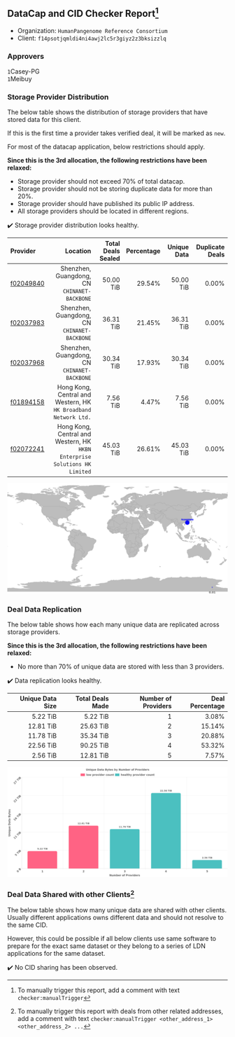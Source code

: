 ## DataCap and CID Checker Report[^1]
 - Organization: `HumanPangenome Reference Consortium`
 - Client: `f14psotjqmldi4ni4awj2lc5r3giyz2z3bksizzlq`
### Approvers
`1`Casey-PG<br/>`1`Meibuy

### Storage Provider Distribution
The below table shows the distribution of storage providers that have stored data for this client.

If this is the first time a provider takes verified deal, it will be marked as `new`.

For most of the datacap application, below restrictions should apply.

**Since this is the 3rd allocation, the following restrictions have been relaxed:**
 - Storage provider should not exceed 70% of total datacap.
 - Storage provider should not be storing duplicate data for more than 20%.
 - Storage provider should have published its public IP address.
 - All storage providers should be located in different regions.

✔️ Storage provider distribution looks healthy.

| Provider                                              |                                                                      Location | Total Deals Sealed | Percentage | Unique Data | Duplicate Deals |
| :---------------------------------------------------- | ----------------------------------------------------------------------------: | -----------------: | ---------: | ----------: | --------------: |
| [f02049840](https://filfox.info/en/address/f02049840) |                               Shenzhen, Guangdong, CN<br/>`CHINANET-BACKBONE` |          50.00 TiB |     29.54% |   50.00 TiB |           0.00% |
| [f02037983](https://filfox.info/en/address/f02037983) |                               Shenzhen, Guangdong, CN<br/>`CHINANET-BACKBONE` |          36.31 TiB |     21.45% |   36.31 TiB |           0.00% |
| [f02037968](https://filfox.info/en/address/f02037968) |                               Shenzhen, Guangdong, CN<br/>`CHINANET-BACKBONE` |          30.34 TiB |     17.93% |   30.34 TiB |           0.00% |
| [f01894158](https://filfox.info/en/address/f01894158) |            Hong Kong, Central and Western, HK<br/>`HK Broadband Network Ltd.` |           7.56 TiB |      4.47% |    7.56 TiB |           0.00% |
| [f02072241](https://filfox.info/en/address/f02072241) | Hong Kong, Central and Western, HK<br/>`HKBN Enterprise Solutions HK Limited` |          45.03 TiB |     26.61% |   45.03 TiB |           0.00% |

<img src="https://raw.githubusercontent.com/data-preservation-programs/filplus-checker-assets/main/filecoin-project/filecoin-plus-large-datasets/issues/1620/1680026758875.png"/>

### Deal Data Replication
The below table shows how each many unique data are replicated across storage providers.


**Since this is the 3rd allocation, the following restrictions have been relaxed:**
- No more than 70% of unique data are stored with less than 3 providers.

✔️ Data replication looks healthy.

| Unique Data Size | Total Deals Made | Number of Providers | Deal Percentage |
| ---------------: | ---------------: | ------------------: | --------------: |
|         5.22 TiB |         5.22 TiB |                   1 |           3.08% |
|        12.81 TiB |        25.63 TiB |                   2 |          15.14% |
|        11.78 TiB |        35.34 TiB |                   3 |          20.88% |
|        22.56 TiB |        90.25 TiB |                   4 |          53.32% |
|         2.56 TiB |        12.81 TiB |                   5 |           7.57% |

<img src="https://raw.githubusercontent.com/data-preservation-programs/filplus-checker-assets/main/filecoin-project/filecoin-plus-large-datasets/issues/1620/1680026762098.png"/>

### Deal Data Shared with other Clients[^3]
The below table shows how many unique data are shared with other clients.
Usually different applications owns different data and should not resolve to the same CID.

However, this could be possible if all below clients use same software to prepare for the exact same dataset or they belong to a series of LDN applications for the same dataset.

✔️ No CID sharing has been observed.

[^1]: To manually trigger this report, add a comment with text `checker:manualTrigger`

[^2]: Deals from those addresses are combined into this report as they are specified with `checker:manualTrigger`

[^3]: To manually trigger this report with deals from other related addresses, add a comment with text `checker:manualTrigger <other_address_1> <other_address_2> ...`
